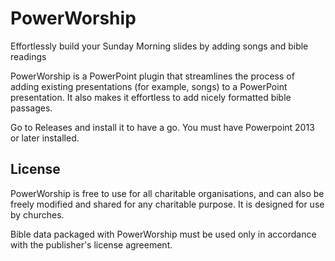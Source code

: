# PowerWorship

Effortlessly build your Sunday Morning slides by adding songs and bible readings

PowerWorship is a PowerPoint plugin that streamlines the process of adding existing presentations (for example, songs) to a PowerPoint presentation. It also makes it effortless
to add nicely formatted bible passages.

Go to Releases and install it to have a go. You must have Powerpoint 2013 or later installed.

## License

PowerWorship is free to use for all charitable organisations, and can also be freely modified and shared for any charitable purpose. It is designed for use by churches.

Bible data packaged with PowerWorship must be used only in accordance with the publisher's license agreement.
